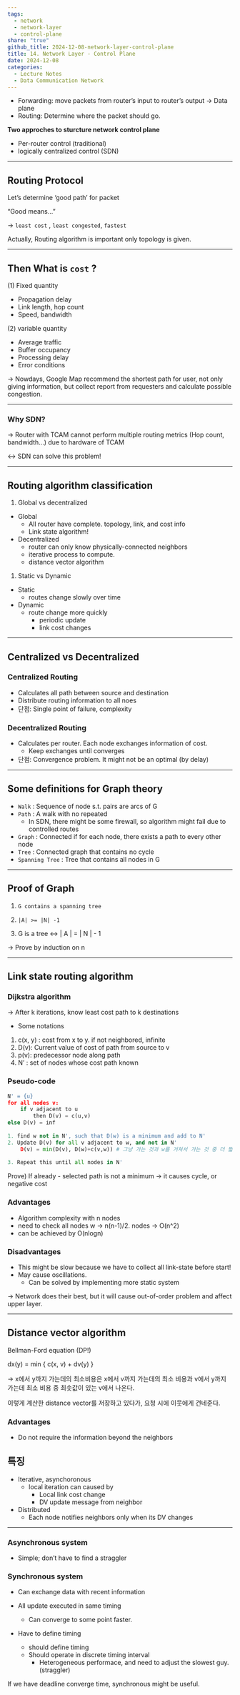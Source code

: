 ```yaml
---  
tags:  
  - network  
  - network-layer  
  - control-plane  
share: "true"  
github_title: 2024-12-08-network-layer-control-plane  
title: 14. Network Layer - Control Plane  
date: 2024-12-08  
categories:  
  - Lecture Notes  
  - Data Communication Network  
---  
```

- Forwarding: move packets from router’s input to router’s output → Data plane  
- Routing: Determine where the packet should go.  
  
**Two approches to sturcture network control plane**  
  
- Per-router control (traditional)  
- logically centralized control (SDN)  
  
---  
  
## Routing Protocol  
  
Let’s determine ‘good path’ for packet  
  
“Good means…”  
  
→ `least cost` , `least congested`, `fastest`  
  
Actually, Routing algorithm is important only topology is given.  
  
---  
  
## Then What is `cost` ?  
  
(1) Fixed quantity  
  
- Propagation delay  
- Link length, hop count  
- Speed, bandwidth  
  
(2) variable quantity  
  
- Average traffic  
- Buffer occupancy  
- Processing delay  
- Error conditions  
  
→ Nowdays, Google Map recommend the shortest path for user, not only giving information, but collect report from requesters and calculate possible congestion.  
  
---  
  
### Why SDN?  
  
→ Router with TCAM cannot perform multiple routing metrics (Hop count, bandwidth…) due to hardware of TCAM  
  
↔ SDN can solve this problem!  
  
---  
  
## Routing algorithm classification  
  
1. Global vs decentralized  
  
- Global  
    - All router have complete. topology, link, and cost info  
    - Link state algorithm!  
- Decentralized  
    - router can only know physically-connected neighbors  
    - iterative process to compute.  
    - distance vector algorithm  
  
1. Static vs Dynamic  
  
- Static  
    - routes change slowly over time  
- Dynamic  
    - route change more quickly  
        - periodic update  
        - link cost changes  
  
---  
  
## Centralized vs Decentralized  
  
### Centralized Routing  
  
- Calculates all path between source and destination  
- Distribute routing information to all noes  
- 단점: Single point of failure, complexity  
  
### Decentralized Routing  
  
- Calculates per router. Each node exchanges information of cost.  
    - Keep exchanges until converges  
- 단점: Convergence problem. It might not be an optimal (by delay)  
  
---  
  
## Some definitions for Graph theory  
  
- `Walk` : Sequence of node s.t. pairs are arcs of G  
- `Path` : A walk with no repeated  
    - In SDN, there might be some firewall, so algorithm might fail due to controlled routes  
- `Graph` : Connected if for each node, there exists a path to every other node  
- `Tree` : Connected graph that contains no cycle  
- `Spanning Tree` : Tree that contains all nodes in G  
  
---  
  
## Proof of Graph  
  
1. `G contains a spanning tree`  
      
2. `|A| >= |N| -1`  
      
3. G is a tree ↔ | A | = | N | - 1  
      
  
→ Prove by induction on n  
  
---  
  
## Link state routing algorithm  
  
### Dijkstra algorithm  
  
→ After k iterations, know least cost path to k destinations  
  
- Some notations  
  
1. c(x, y) : cost from x to y. if not neighbored, infinite  
2. D(v): Current value of cost of path from source to v  
3. p(v): predecessor node along path  
4. N’ : set of nodes whose cost path known  
  
### Pseudo-code  
  
```python  
N' = {u}  
for all nodes v:  
	if v adjacent to u  
		then D(v) = c(u,v)  
else D(v) = inf  
  
1. find w not in N', such that D(w) is a minimum and add to N'  
2. Update D(v) for all v adjacent to w, and not in N'  
	D(v) = min(D(v), D(w)+c(v,w)) # 그냥 가는 것과 w를 거쳐서 가는 것 중 더 짧은 것  
	  
3. Repeat this until all nodes in N'  
```  
  
Prove) If already - selected path is not a minimum → it causes cycle, or negative cost  
  
### Advantages  
  
- Algorithm complexity with n nodes  
- need to check all nodes w → n(n-1)/2. nodes → O(n^2)  
- can be achieved by O(nlogn)  
  
### Disadvantages  
  
- This might be slow because we have to collect all link-state before start!  
- May cause oscillations.  
    - Can be solved by implementing more static system  
  
→ Network does their best, but it will cause out-of-order problem and affect upper layer.  
  
---  
  
## Distance vector algorithm  
  
Bellman-Ford equation (DP!)  
  
dx(y) = min { c(x, v) + dv(y) }  
  
→ x에서 y까지 가는데의 최소비용은 x에서 v까지 가는데의 최소 비용과 v에서 y까지 가는데 최소 비용 중 최솟값이 있는 v에서 나온다.  
  
이렇게 계산한 distance vector를 저장하고 있다가, 요청 시에 이웃에게 건네준다.  
  
### Advantages  
  
- Do not require the information beyond the neighbors  
  
## 특징  
  
- Iterative, asynchoronous  
    - local iteration can caused by  
        - Local link cost change  
        - DV update message from neighbor  
- Distributed  
    - Each node notifies neighbors only when its DV changes  
  
---  
  
### Asynchronous system  
  
- Simple; don’t have to find a straggler  
  
### Synchronous system  
  
- Can exchange data with recent information  
      
- All update executed in same timing  
      
    - Can converge to some point faster.  
- Have to define timing  
      
    - should define timing  
    - Should operate in discrete timing interval  
        - Heterogeneous performace, and need to adjust the slowest guy. (straggler)  
  
If we have deadline converge time, synchronous might be useful.